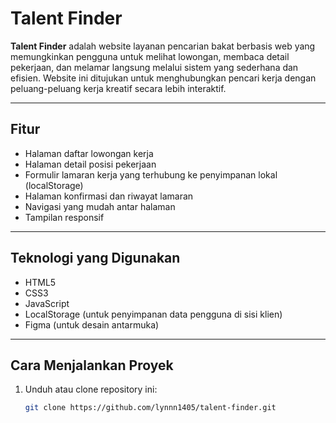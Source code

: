 # Talent Finder

**Talent Finder** adalah website layanan pencarian bakat berbasis web yang memungkinkan pengguna untuk melihat lowongan, membaca detail pekerjaan, dan melamar langsung melalui sistem yang sederhana dan efisien. Website ini ditujukan untuk menghubungkan pencari kerja dengan peluang-peluang kerja kreatif secara lebih interaktif.

---

## Fitur

- Halaman daftar lowongan kerja
- Halaman detail posisi pekerjaan
- Formulir lamaran kerja yang terhubung ke penyimpanan lokal (localStorage)
- Halaman konfirmasi dan riwayat lamaran
- Navigasi yang mudah antar halaman
- Tampilan responsif

---

## Teknologi yang Digunakan

- HTML5
- CSS3
- JavaScript
- LocalStorage (untuk penyimpanan data pengguna di sisi klien)
- Figma (untuk desain antarmuka)

---

## Cara Menjalankan Proyek

1. Unduh atau clone repository ini:
   ```bash
   git clone https://github.com/lynnn1405/talent-finder.git
